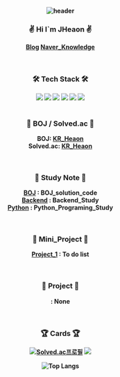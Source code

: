<div style="font-weight:bold" align = "center">

![header](https://capsule-render.vercel.app/api?type=Soft&&&color=F4BBBB&height=200&section=header&text=HI😀%20I`m%20Heaon✌️&fontSize=30)


### <p style="font-weight:bold"> ✌️ Hi I`m JHeaon ✌️ </p> 

[Blog](https://blog.naver.com/j3heawon)
[Naver_Knowledge](https://kin.naver.com/profile/index.naver?u=eYO%2FFY%2B2WC5abpKVQY%2BMF0WM245Z4tWlMrTkfvBwvU0%3D)
  
  
 <br>
  

### <p style="font-weight:bold"> 🛠️ Tech Stack 🛠️ </p>


<img src="https://img.shields.io/badge/Python-3766AB?style=flat&logo=Python&logoColor=white">
<img src="https://img.shields.io/badge/Git-F05032?style=flat&logo=Git&logoColor=white"> 
<img src="https://img.shields.io/badge/Java-007396?style=flat-square&logo=Java&logoColor=white">
<img src="https://img.shields.io/badge/C++-00599C?style=flat-square&logo=C%2B%2B&logoColor=white">
<img src="https://img.shields.io/badge/C-A8B9CC?style=flat-square&logo=C&logoColor=white">
<img src="https://img.shields.io/badge/css-1572B6?style=flat-square&logo=css3&logoColor=white"><br>
  

<br>
  
  
### <p style="font-weight:bold"> 📃 BOJ / Solved.ac 📃 </p>
  

BOJ: [KR_Heaon](https://www.acmicpc.net/user/kR_heaon)<br>
Solved.ac: [KR_Heaon](https://solved.ac/profile/kR_heaon)<br>

  
<br>


### <p style="font-weight:bold"> 📁 Study Note 📁 </p>

  
[BOJ](https://github.com/JHeaon/Beakjoon) : BOJ_solution_code<br>
[Backend](https://github.com/JHeaon/Backend_study) : Backend_Study<br>
[Python](https://github.com/JHeaon/Python_programing) : Python_Programing_Study<br>

  
<br>

  
### <p style="font-weight:bold"> 📱 Mini_Project 📱 </p>
[Project_1](https://github.com/JHeaon/Mini_project) : To do list<br>

  
<br>

  
### <p style="font-weight:bold"> 📱 Project 📱 </p>
[]() : None<br>

  
<br>


### <p style="font-weight:bold"> 🏆 Cards 🏆 </p>



[![Solved.ac프로필](http://mazassumnida.wtf/api/v2/generate_badge?boj=kr_heaon)](https://solved.ac/kr_heaon)
<img src="http://mazandi.herokuapp.com/api?handle=kr_heaon&theme=warm"/>

![Top Langs](https://github-readme-stats.vercel.app/api/top-langs/?username=Jheaon&layout=compact&theme=스타일)


</div>
